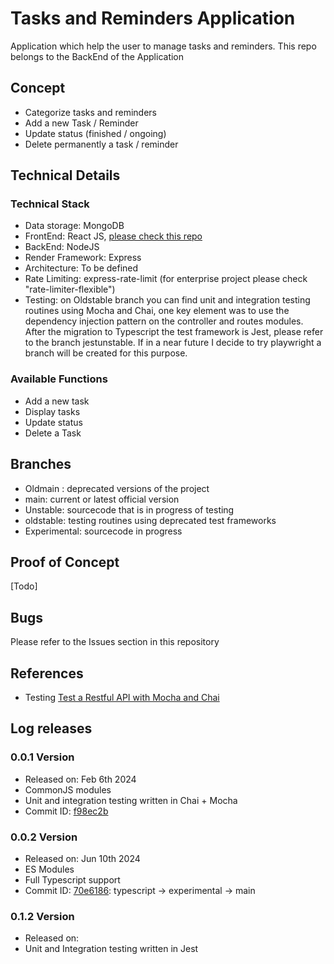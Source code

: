 # Tasks and Reminders Application #

Application which help the user to manage tasks and reminders. This repo belongs to the BackEnd of the Application

## Concept ##
- Categorize tasks and reminders 
- Add a new Task / Reminder
- Update status (finished / ongoing)
- Delete permanently a task / reminder


## Technical Details ##

### Technical Stack ###
* Data storage: MongoDB
* FrontEnd: React JS, [please check this repo](https://github.com/hftamayo/reacttodo) 
* BackEnd: NodeJS
* Render Framework: Express
* Architecture: To be defined 
* Rate Limiting: express-rate-limit (for enterprise project please check "rate-limiter-flexible")
* Testing: on Oldstable branch you can find unit and integration testing routines using Mocha and Chai, one key 
  element was to use the dependency injection pattern on the controller and routes modules. After the migration to
  Typescript the test framework is Jest, please refer to the branch jestunstable. If in a near future I decide to 
  try playwright a branch will be created for this purpose.

### Available Functions ###
* Add a new task
* Display tasks
* Update status
* Delete a Task


## Branches ##
* Oldmain : deprecated versions of the project
* main: current or latest official version
* Unstable: sourcecode that is in progress of testing
* oldstable: testing routines using deprecated test frameworks
* Experimental: sourcecode in progress

## Proof of Concept ##
[Todo]


## Bugs ##
Please refer to the Issues section in this repository

## References ##
* Testing [Test a Restful API with Mocha and Chai](https://www.digitalocean.com/community/tutorials/test-a-node-restful-api-with-mocha-and-chai)


## Log releases ##
### 0.0.1 Version ###
- Released on: Feb 6th 2024
- CommonJS modules
- Unit and integration testing written in Chai + Mocha
- Commit ID: [f98ec2b](https://github.com/hftamayo/nodetodo/commit/f98ec2b594dfc93271d52d34ffca0ced4fcf1d59)

### 0.0.2 Version ###
- Released on: Jun 10th 2024
- ES Modules
- Full Typescript support
- Commit ID: [70e6186](https://github.com/hftamayo/nodetodo/commit/70e6186b89ff4912a3c17745403db35685aa824a): typescript -> experimental -> main

### 0.1.2 Version ###
- Released on:
- Unit and Integration testing written in Jest
